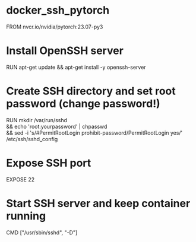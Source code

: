 # docker_ssh_pytorch

FROM nvcr.io/nvidia/pytorch:23.07-py3

# Install OpenSSH server
RUN apt-get update && apt-get install -y openssh-server

# Create SSH directory and set root password (change password!)
RUN mkdir /var/run/sshd \
    && echo 'root:yourpassword' | chpasswd \
    && sed -i 's/#PermitRootLogin prohibit-password/PermitRootLogin yes/' /etc/ssh/sshd_config

# Expose SSH port
EXPOSE 22

# Start SSH server and keep container running
CMD ["/usr/sbin/sshd", "-D"]
